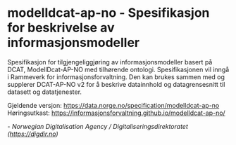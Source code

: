 # modelldcat-ap-no - Spesifikasjon for beskrivelse av informasjonsmodeller
Spesifikasjon for tilgjengeliggjøring av informasjonsmodeller basert på DCAT, ModellDcat-AP-NO med tilhørende ontologi.
Spesifikasjonen vil inngå i Rammeverk for informasjonsforvaltning. Den kan brukes sammen med og supplerer DCAT-AP-NO v2 for å beskrive datainnhold og datagrensesnitt til datasett og datatjenester.

Gjeldende versjon: https://data.norge.no/specification/modelldcat-ap-no
Høringsutkast: https://informasjonsforvaltning.github.io/modelldcat-ap-no/  


\- _Norwegian Digitalisation Agency / Digitaliseringsdirektoratet (https://digdir.no)_
